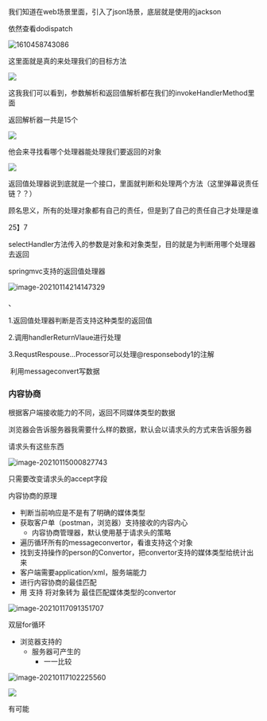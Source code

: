 我们知道在web场景里面，引入了json场景，底层就是使用的jackson 









依然查看dodispatch

![1610458743086](C:\Users\ADMINI~1\AppData\Local\Temp\1610458743086.png)



这里面就是真的来处理我们的目标方法



![](https://gitee.com/BothSavage/PicGo/raw/master/image/image-20210112214318022.png)



这我我们可以看到，参数解析和返回值解析都在我们的invokeHandlerMethod里面

返回解析器一共是15个





![](https://gitee.com/BothSavage/PicGo/raw/master/image/image-20210112214626360.png)





他会来寻找看哪个处理器能处理我们要返回的对象



![](https://gitee.com/BothSavage/PicGo/raw/master/image/image-20210112214824655.png)





返回值处理器说到底就是一个接口，里面就判断和处理两个方法（这里弹幕说责任链？？）

顾名思义，所有的处理对象都有自己的责任，但是到了自己的责任自己才处理是谁

25】7





selectHandler方法传入的参数是对象和对象类型，目的就是为判断用哪个处理器去返回



 

springmvc支持的返回值处理器

![image-20210114214147329](https://gitee.com/BothSavage/PicGo/raw/master/image/image-20210114214147329.png)

、

1.返回值处理器判断是否支持这种类型的返回值

2.调用handlerReturnVlaue进行处理

3.RequstRespouse...Processor可以处理@responsebody1的注解

​	利用messageconvert写数据









### 内容协商





根据客户端接收能力的不同，返回不同媒体类型的数据

浏览器会告诉服务器我需要什么样的数据，默认会以请求头的方式来告诉服务器

请求头有这些东西

![image-20210115000827743](https://gitee.com/BothSavage/PicGo/raw/master/image/image-20210115000827743.png)







只需要改变请求头的accept字段



内容协商的原理

* 判断当前响应是不是有了明确的媒体类型
* 获取客户单（postman，浏览器）支持接收的内容内心
  * 内容协商管理器，默认使用基于请求头的策略
* 遍历循环所有的messageconvertor，看谁支持这个对象
* 找到支持操作的person的Convertor，把convertor支持的媒体类型给统计出来
* 客户端需要application/xml，服务端能力
* 进行内容协商的最佳匹配
* 用 支持 将对象转为  最佳匹配媒体类型的convertor





![image-20210117091351707](https://gitee.com/BothSavage/PicGo/raw/master/image/image-20210117091351707.png)

双层for循环

* 浏览器支持的
  * 服务器可产生的  
    * 一一比较





![image-20210117102225560](https://gitee.com/BothSavage/PicGo/raw/master/image/image-20210117102225560.png)

  







![](https://gitee.com/BothSavage/PicGo/raw/master/image/image-20210117102411822.png)





有可能